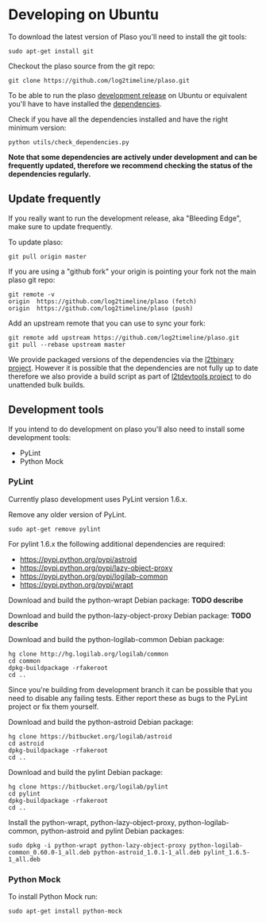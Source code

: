 # Developing on Ubuntu

To download the latest version of Plaso you'll need to install the git tools:
```
sudo apt-get install git
```

Checkout the plaso source from the git repo:
```
git clone https://github.com/log2timeline/plaso.git
```

To be able to run the plaso [development release](Releases-and-roadmap.md) on Ubuntu or equivalent you'll have to have installed the [dependencies](Dependencies.md).

Check if you have all the dependencies installed and have the right minimum version:
```
python utils/check_dependencies.py
```

**Note that some dependencies are actively under development and can be frequently updated, therefore we recommend checking the status of the dependencies regularly.**

## Update frequently
If you really want to run the development release, aka "Bleeding Edge", make sure to update frequently.

To update plaso:
```
git pull origin master
```

If you are using a "github fork" your origin is pointing your fork not the main plaso git repo:
```
git remote -v
origin	https://github.com/log2timeline/plaso (fetch)
origin	https://github.com/log2timeline/plaso (push)
```

Add an upstream remote that you can use to sync your fork:
```
git remote add upstream https://github.com/log2timeline/plaso.git
git pull --rebase upstream master
```

We provide packaged versions of the dependencies via the [l2tbinary project](https://github.com/log2timeline/l2tbinaries/blob/master/README.md). However it is possible that the dependencies are not fully up to date therefore we also provide a build script as part of [l2tdevtools project](https://github.com/log2timeline/l2tdevtools) to do unattended bulk builds.

## Development tools
If you intend to do development on plaso you'll also need to install some development tools:

* PyLint
* Python Mock

### PyLint
Currently plaso development uses PyLint version 1.6.x. 

Remove any older version of PyLint.
```
sudo apt-get remove pylint
```

For pylint 1.6.x the following additional dependencies are required:
* https://pypi.python.org/pypi/astroid
* https://pypi.python.org/pypi/lazy-object-proxy
* https://pypi.python.org/pypi/logilab-common
* https://pypi.python.org/pypi/wrapt

Download and build the python-wrapt Debian package:
**TODO describe**

Download and build the python-lazy-object-proxy Debian package:
**TODO describe**

Download and build the python-logilab-common Debian package:
```
hg clone http://hg.logilab.org/logilab/common
cd common
dpkg-buildpackage -rfakeroot
cd ..
```

Since you're building from development branch it can be possible that you need to disable any failing tests.
Either report these as bugs to the PyLint project or fix them yourself.

Download and build the python-astroid Debian package:
```
hg clone https://bitbucket.org/logilab/astroid
cd astroid
dpkg-buildpackage -rfakeroot
cd ..
```

Download and build the pylint Debian package:
```
hg clone https://bitbucket.org/logilab/pylint
cd pylint
dpkg-buildpackage -rfakeroot
cd ..
```

Install the python-wrapt, python-lazy-object-proxy, python-logilab-common, python-astroid and pylint Debian packages:
```
sudo dpkg -i python-wrapt python-lazy-object-proxy python-logilab-common_0.60.0-1_all.deb python-astroid_1.0.1-1_all.deb pylint_1.6.5-1_all.deb
```

### Python Mock
To install Python Mock run:
```
sudo apt-get install python-mock
```
